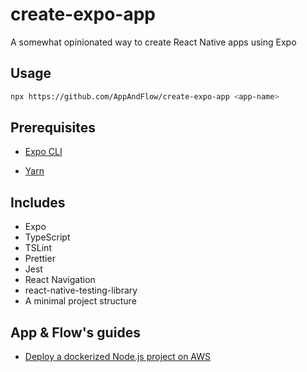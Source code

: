 # create-expo-app

A somewhat opinionated way to create React Native apps using Expo

## Usage

```sh
npx https://github.com/AppAndFlow/create-expo-app <app-name>
```

## Prerequisites

- [Expo CLI](https://www.npmjs.com/package/expo-cli)

- [Yarn](https://www.npmjs.com/package/yarn)

## Includes

- Expo
- TypeScript
- TSLint
- Prettier
- Jest
- React Navigation
- react-native-testing-library
- A minimal project structure

## App & Flow's guides

- [Deploy a dockerized Node.js project on AWS](https://docs.google.com/document/d/1nUL_zMvkNROrDVArjI02vWWp5FstCHyhkKndKukECuk/edit?usp=sharing) 
